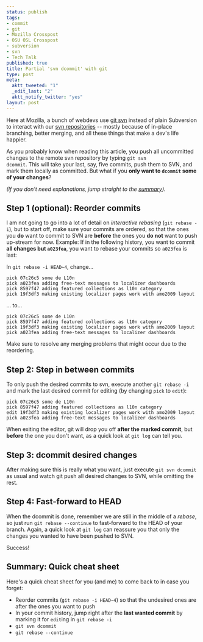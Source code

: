 ```yaml
--- 
status: publish
tags: 
- commit
- git
- Mozilla Crosspost
- OSU OSL Crosspost
- subversion
- svn
- Tech Talk
published: true
title: Partial 'svn dcommit' with git
type: post
meta: 
  aktt_tweeted: "1"
  _edit_last: "2"
  aktt_notify_twitter: "yes"
layout: post
---
```

Here at Mozilla, a bunch of webdevs use <a href="http://progit.org/book/ch8-1.html">git svn</a> instead of plain Subversion to interact with our <a href="http://viewvc.svn.mozilla.org/">svn repositories</a> -- mostly because of in-place branching, better merging, and all these things that make a dev's life happier.

As you probably know when reading this article, you push all uncommitted changes to the remote svn repository by typing <code>git svn dcommit</code>. This will take your last, say, five commits, push them to SVN, and mark them locally as committed. But what if you <strong>only want to <code>dcommit</code> some of your changes</strong>?

<em>(If you don't need explanations, jump straight to the <a href="#svn-dcommit-summary">summary</a>).</em>

<h2>Step 1 (optional): Reorder commits</h2>
I am not going to go into a lot of detail on <em>interactive rebasing</em> (<code>git rebase -i</code>), but to start off, make sure your commits are ordered, so that the ones you <strong>do</strong> want to commit to SVN are <strong>before</strong> the ones you <strong>do not</strong> want to push up-stream for now. Example: If in the following history, you want to commit <strong>all changes but <code>a023fea</code></strong>, you want to rebase your commits so <code>a023fea</code> is last:

In <code>git rebase -i HEAD~4</code>, change...
<pre><code>pick 07c26c5 some de L10n
pick a023fea adding free-text messages to localizer dashboards
pick 8597f47 adding featured collections as l10n category
pick 19f3df3 making existing localizer pages work with amo2009 layout
</code></pre>
... to...
<pre><code>pick 07c26c5 some de L10n
pick 8597f47 adding featured collections as l10n category
pick 19f3df3 making existing localizer pages work with amo2009 layout
pick a023fea adding free-text messages to localizer dashboards
</code></pre>
Make sure to resolve any merging problems that might occur due to the reordering.

<h2>Step 2: Step in between commits</h2>
To only push the desired commits to svn, execute another <code>git rebase -i</code> and mark the last desired commit for editing (by changing <code>pick</code> to <code>edit</code>):
<pre><code>pick 07c26c5 some de L10n
pick 8597f47 adding featured collections as l10n category
edit 19f3df3 making existing localizer pages work with amo2009 layout
pick a023fea adding free-text messages to localizer dashboards
</code></pre>

When exiting the editor, git will drop you off <strong>after the marked commit</strong>, but <strong>before</strong> the one you don't want, as a quick look at <code>git log</code> can tell you.

<h2>Step 3: dcommit desired changes</h2>
After making sure this is really what you want, just execute <code>git svn dcommit</code> as usual and watch git push all desired changes to SVN, while omitting the rest.

<h2>Step 4: Fast-forward to HEAD</h2>
When the dcommit is done, remember we are still in the middle of a <em>rebase</em>, so just run <code>git rebase --continue</code> to fast-forward to the HEAD of your branch. Again, a quick look at <code>git log</code> can reassure you that only the changes you wanted to have been pushed to SVN.

Success!

<h2 id="svn-dcommit-summary">Summary: Quick cheat sheet</h2>
Here's a quick cheat sheet for you (and me) to come back to in case you forget:
<ul>
	<li>Reorder commits (<code>git rebase -i HEAD~4</code>) so that the undesired ones are after the ones you want to push</li>
	<li>In your commit history, jump right after the <strong>last wanted commit</strong> by marking it for <code>edit</code>ing in <code>git rebase -i</code></li>
	<li><code>git svn dcommit</code></li>
	<li><code>git rebase --continue</code></li>
</ul>
